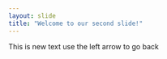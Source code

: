 ```yaml
---
layout: slide
title: "Welcome to our second slide!"
---
```

<h> This is new text </h>
use the left arrow to go back
